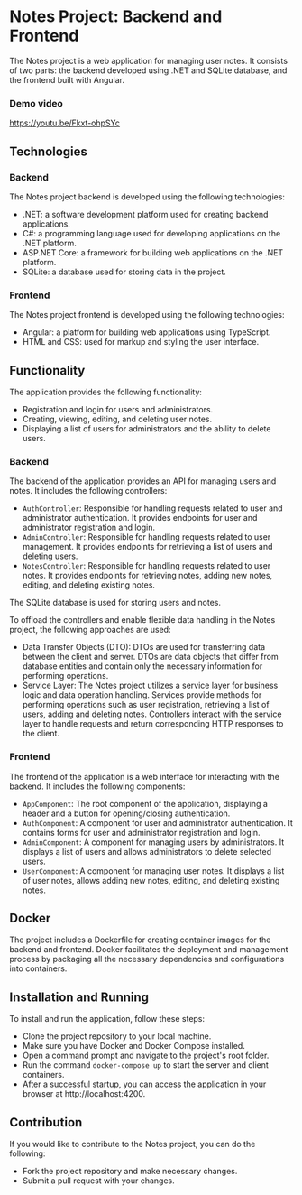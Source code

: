 # Notes Project: Backend and Frontend

The Notes project is a web application for managing user notes. It consists of two parts: the backend developed using .NET and SQLite database, and the frontend built with Angular.

### Demo video
https://youtu.be/Fkxt-ohpSYc

## Technologies

### Backend

The Notes project backend is developed using the following technologies:

- .NET: a software development platform used for creating backend applications.
- C#: a programming language used for developing applications on the .NET platform.
- ASP.NET Core: a framework for building web applications on the .NET platform.
- SQLite: a database used for storing data in the project.

### Frontend

The Notes project frontend is developed using the following technologies:

- Angular: a platform for building web applications using TypeScript.
- HTML and CSS: used for markup and styling the user interface.

## Functionality

The application provides the following functionality:

- Registration and login for users and administrators.
- Creating, viewing, editing, and deleting user notes.
- Displaying a list of users for administrators and the ability to delete users.

### Backend

The backend of the application provides an API for managing users and notes. It includes the following controllers:

- `AuthController`: Responsible for handling requests related to user and administrator authentication. It provides endpoints for user and administrator registration and login.
- `AdminController`: Responsible for handling requests related to user management. It provides endpoints for retrieving a list of users and deleting users.
- `NotesController`: Responsible for handling requests related to user notes. It provides endpoints for retrieving notes, adding new notes, editing, and deleting existing notes.

The SQLite database is used for storing users and notes.

To offload the controllers and enable flexible data handling in the Notes project, the following approaches are used:

- Data Transfer Objects (DTO): DTOs are used for transferring data between the client and server. DTOs are data objects that differ from database entities and contain only the necessary information for performing operations.
- Service Layer: The Notes project utilizes a service layer for business logic and data operation handling. Services provide methods for performing operations such as user registration, retrieving a list of users, adding and deleting notes. Controllers interact with the service layer to handle requests and return corresponding HTTP responses to the client.

### Frontend

The frontend of the application is a web interface for interacting with the backend. It includes the following components:

- `AppComponent`: The root component of the application, displaying a header and a button for opening/closing authentication.
- `AuthComponent`: A component for user and administrator authentication. It contains forms for user and administrator registration and login.
- `AdminComponent`: A component for managing users by administrators. It displays a list of users and allows administrators to delete selected users.
- `UserComponent`: A component for managing user notes. It displays a list of user notes, allows adding new notes, editing, and deleting existing notes.

## Docker

The project includes a Dockerfile for creating container images for the backend and frontend. Docker facilitates the deployment and management process by packaging all the necessary dependencies and configurations into containers.

## Installation and Running

To install and run the application, follow these steps:

- Clone the project repository to your local machine.
- Make sure you have Docker and Docker Compose installed.
- Open a command prompt and navigate to the project's root folder.
- Run the command `docker-compose up` to start the server and client containers.
- After a successful startup, you can access the application in your browser at http://localhost:4200.

## Contribution

If you would like to contribute to the Notes project, you can do the following:

- Fork the project repository and make necessary changes.
- Submit a pull request with your changes.

